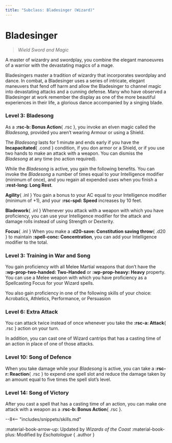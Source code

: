 ```yaml
---
title: "Subclass: Bladesinger (Wizard)"
---
```


<p style="display:none">
Wield Sword and Magic
</p>

# Bladesinger

> *Wield Sword and Magic*

A master of wizardry and swordplay, you combine the elegant manoeuvres of a warrior with the devastating magics of a mage.

Bladesingers master a tradition of wizardry that incorporates swordplay and dance. In combat, a Bladesinger uses a series of intricate, elegant maneuvers that fend off harm and allow the Bladesinger to channel magic into devastating attacks and a cunning defense. Many who have observed a Bladesinger at work remember the display as one of the more beautiful experiences in their life, a glorious dance accompanied by a singing blade. 

### Level 3: Bladesong

As a **:rsc-b: Bonus Action**{ .rsc }, you invoke an elven magic called the *Bladesong*, provided you aren’t wearing Armour or using a Shield.

The *Bladesong* lasts for 1 minute and ends early if you have the **Incapacitated**{ .cond } condition, if you don armor or a Shield, or if you use two hands to make an attack with a weapon. You can dismiss the *Bladesong* at any time (no action required). 

While the *Bladesong* is active, you gain the following benefits. You can invoke the *Bladesong* a number of times equal to your Intelligence modifier (minimum of once), and you regain all expended uses when you finish a **:rest-long: Long Rest**. 
 
**Agility**{ .inl } You gain a bonus to your AC equal to your Intelligence modifier (minimum of +1), and your **:rsc-spd: Speed** increases by 10 feet. 
 
**Bladework**{ .inl } Whenever you attack with a weapon with which you have proficiency, you can use your Intelligence modifier for the attack and damage rolls instead of using Strength or Dexterity. 

**Focus**{ .inl } When you make a **:d20-save: Constitution saving throw**{ .d20 } to maintain **:spell-conc: Concentration**, you can add your Intelligence modifier to the total. 

### Level 3: Training in War and Song

You gain proficiency with all Melee Martial weapons that don’t have the **:wp-prop-two-handed: Two-Handed** or **:wp-prop-heavy: Heavy** property. You can use a Melee weapon with which you have proficiency as a Spellcasting Focus for your Wizard spells. 
 
You also gain proficiency in one of the following skills of your choice: Acrobatics, Athletics, Performance, or Persuasion

### Level 6: Extra Attack

You can attack twice instead of once whenever you take the **:rsc-a: Attack**{ .rsc } action on your turn.

In addition, you can cast one of Wizard cantrips that has a casting time of an action in place of one of those attacks.

### Level 10: Song of Defence

When you take damage while your *Bladesong* is active, you can take a **:rsc-r: Reaction**{ .rsc } to expend one spell slot and reduce the damage taken by an amount equal to five times the spell slot’s level. 

### Level 14: Song of Victory

After you cast a spell that has a casting time of an action, you can make one attack with a weapon as a **:rsc-b: Bonus Action**{ .rsc }.

--8<-- "includes/snippets/skills.md"

:material-book-arrow-up: Updated by *Wizards of the Coast* :material-book-plus: Modified by *Eschatologue*
{ .author }